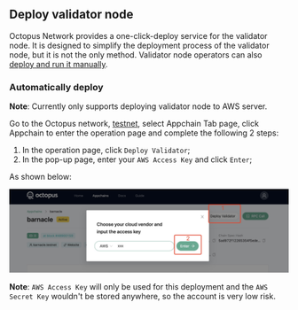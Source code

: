 ## Deploy validator node

Octopus Network provides a one-click-deploy service for the validator node. It is designed to simplify the deployment process of the validator node, but it is not the only method. Validator node operators can also [deploy and run it manually](./validator-deploy-manually.md).

### Automatically deploy

**Note**: Currently only supports deploying validator node to AWS server.

Go to the Octopus network, [testnet](https://testnet.oct.network/), select Appchain Tab page, click Appchain to enter the operation page and complete the following 2 steps:

1. In the operation page, click `Deploy Validator`;
2. In the pop-up page, enter your `AWS Access Key` and click `Enter`;

As shown below:

![deploy validator](./validator_deploy.jpg)

**Note**: `AWS Access Key` will only be used for this deployment and the `AWS Secret Key` wouldn't be stored anywhere, so the account is very low risk.
